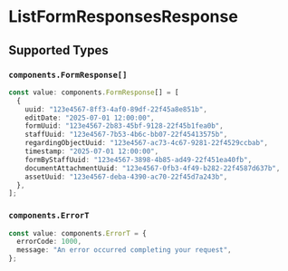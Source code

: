 # ListFormResponsesResponse


## Supported Types

### `components.FormResponse[]`

```typescript
const value: components.FormResponse[] = [
  {
    uuid: "123e4567-8ff3-4af0-89df-22f45a8e851b",
    editDate: "2025-07-01 12:00:00",
    formUuid: "123e4567-2b83-45bf-9128-22f45b1fea0b",
    staffUuid: "123e4567-7b53-4b6c-bb07-22f45413575b",
    regardingObjectUuid: "123e4567-ac73-4c67-9281-22f4529ccbab",
    timestamp: "2025-07-01 12:00:00",
    formByStaffUuid: "123e4567-3898-4b85-ad49-22f451ea40fb",
    documentAttachmentUuid: "123e4567-0fb3-4f49-b282-22f4587d637b",
    assetUuid: "123e4567-deba-4390-ac70-22f45d7a243b",
  },
];
```

### `components.ErrorT`

```typescript
const value: components.ErrorT = {
  errorCode: 1000,
  message: "An error occurred completing your request",
};
```

